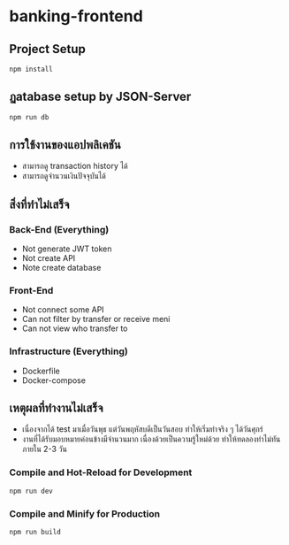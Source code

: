 # banking-frontend

## Project Setup

```sh
npm install
```

## ฏatabase setup by JSON-Server

```sh
npm run db
```

## การใช้งานของแอปพลิเคชัน
- สามารถดู transaction history ได้
- สามารถดูจำนวนเงินปัจจุบันได้

## สิ่งที่ทำไม่เสร็จ
### Back-End (Everything)
- Not generate JWT token
- Not create API
- Note create database
### Front-End
- Not connect some API
- Can not filter by transfer or receive meni
- Can not view who transfer to
### Infrastructure (Everything)
- Dockerfile
- Docker-compose

## เหตุผลที่ทำงานไม่เสร็จ
- เนื่องจากได้ test มาเมื่อวันพุธ แต่วันพฤหัสบดีเป็นวันสอบ ทำให้เริ่มทำจริง ๆ ได้วันศุกร์
- งานที่ได้รับมอบหมายค่อนข้างมีจำนวนมาก เนื่องด้วยเป็นความรู้ใหม่ด้วย ทำให้ทดลองทำไม่ทันภายใน 2-3 วัน

### Compile and Hot-Reload for Development

```sh
npm run dev
```

### Compile and Minify for Production

```sh
npm run build
```